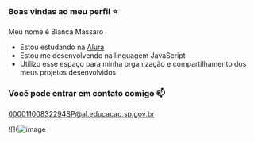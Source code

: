 ### Boas vindas ao meu perfil ⭐

Meu nome é Bianca Massaro

- Estou estudando na [Alura](https://www.alura.com.br)
- Estou me desenvolvendo na linguagem JavaScript
- Utilizo esse espaço para minha organização e compartilhamento dos meus projetos desenvolvidos

### Você pode entrar em contato comigo 📫

00001100832294SP@al.educacao.sp.gov.br

![](![image](https://github.com/user-attachments/assets/6d2bc241-c2d9-485c-8b52-c2867398f739)
